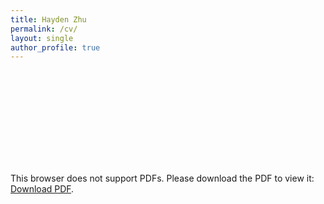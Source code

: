 ```yaml
---
title: Hayden Zhu
permalink: /cv/
layout: single
author_profile: true
---
```


<object data="https://haydenz.github.io/assets/media/cv/haydenz-cv.pdf" type="application/pdf" width="700px" height="1000px">
    <embed src="https://haydenz.github.io/assets/media/cv/haydenz-cv.pdf">
        <p>This browser does not support PDFs. Please download the PDF to view it: <a href="https://haydenz.github.io/assets/media/cv/haydenz-cv.pdf">Download PDF</a>.</p>
    </embed>
</object>